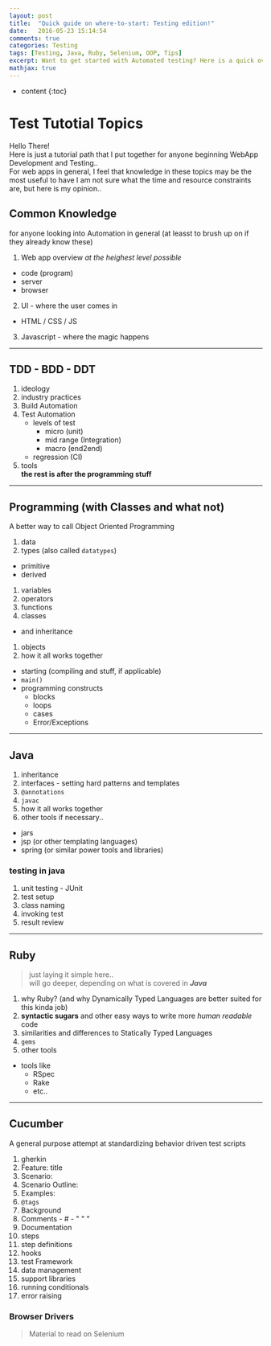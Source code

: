 ```yaml
---
layout: post
title:  "Quick guide on where-to-start: Testing edition!"
date:   2016-05-23 15:14:54
comments: true
categories: Testing
tags: [Testing, Java, Ruby, Selenium, OOP, Tips]
excerpt: Want to get started with Automated testing? Here is a quick overview on the topics to be familiar with.
mathjax: true
---
```

* content
{:toc}

# Test Tutotial Topics
Hello There!  
Here is just a tutorial path that I put together for anyone beginning WebApp Development and Testing..  
For web apps in general, I feel that knowledge in these topics may be the most useful to have
I am not sure what the time and resource constraints are, but here is my opinion..  
## Common Knowledge
for anyone looking into Automation in general (at leasst to brush up on if they already know these)

1. Web app overview _at the heighest level possible_
  - code (program)
  - server
  - browser
2. UI - where the user comes in
  - HTML / CSS / JS
3. Javascript - where the magic happens  
   
---

## TDD - BDD - DDT
 1. ideology
 2. industry practices
 3. Build Automation
 4. Test Automation
    - levels of test
      - micro (unit)
      - mid range (Integration)
      - macro (end2end)
    - regression (CI)
 6. tools  
 **the rest is after the programming stuff**  

---
## Programming (with Classes and what not)
A better way to call Object Oriented Programming

1. data
1. types (also called `datatypes`)
  - primitive
  - derived
1. variables
1. operators
1. functions
1. classes
  - and inheritance
1. objects
1. how it all works together
  * starting (compiling and stuff, if applicable)
  * `main()`
  * programming constructs
    * blocks
    * loops
    * cases
    * Error/Exceptions
        
---
## Java  

1. inheritance
2. interfaces - setting hard patterns and templates
3. `@annotations`
4. `javac`
5. how it all works together
6. other tools if necessary..
  - jars
  - jsp (or other templating languages)
  - spring (or similar power tools and libraries)
    
    
### testing in java
1. unit testing - JUnit
1. test setup
1. class naming
1. invoking test
1. result review
----------------
## Ruby

> just laying it simple here..  
> will go deeper, depending on what is covered in *__Java__*

1. why Ruby? (and why Dynamically Typed Languages are better suited for this kinda job)
2. __syntactic sugars__ and other easy ways to write more _human readable_ code
3. similarities and differences to Statically Typed Languages
4. `gems`
5. other tools
  - tools like 
    - RSpec
    - Rake
    - etc..
    
-----------
## Cucumber  
A general purpose attempt at standardizing behavior driven test scripts
1. gherkin
  1. Feature: title
  2. Scenario:
  3. Scenario Outline:
  4. Examples:
  5. `@tags`
  6. Background
  7. Comments
    - \#
    - " " "
  8. Documentation  
2. steps
3. step definitions
4. hooks
5. test Framework
  1. data management
  2. support libraries
  3. running conditionals
  4. error raising


### Browser Drivers
 > Material to read on Selenium

